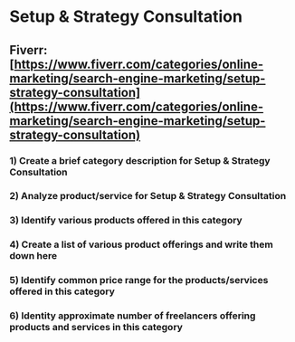# Setup & Strategy Consultation
## Fiverr: [https://www.fiverr.com/categories/online-marketing/search-engine-marketing/setup-strategy-consultation](https://www.fiverr.com/categories/online-marketing/search-engine-marketing/setup-strategy-consultation)
### 1) Create a brief category description for Setup & Strategy Consultation
### 2) Analyze product/service for Setup & Strategy Consultation
### 3) Identify various products offered in this category
### 4) Create a list of various product offerings and write them down here
### 5) Identify common price range for the products/services offered in this category
### 6) Identity approximate number of freelancers offering products and services in this category
